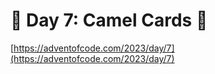 # 🎄 Day 7: Camel Cards 🎄

[https://adventofcode.com/2023/day/7](https://adventofcode.com/2023/day/7)
